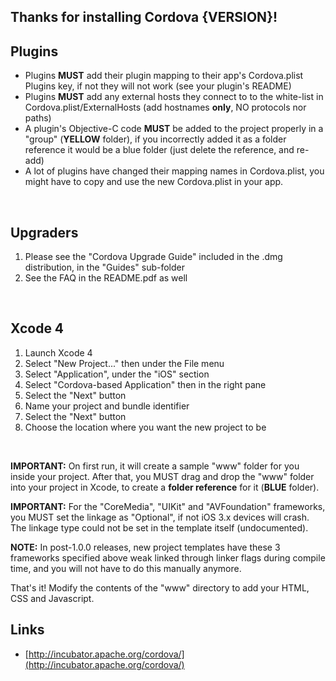 <!--
#
# Licensed to the Apache Software Foundation (ASF) under one
# or more contributor license agreements.  See the NOTICE file
# distributed with this work for additional information
# regarding copyright ownership.  The ASF licenses this file
# to you under the Apache License, Version 2.0 (the
# "License"); you may not use this file except in compliance
# with the License.  You may obtain a copy of the License at
# 
# http://www.apache.org/licenses/LICENSE-2.0
# 
# Unless required by applicable law or agreed to in writing,
# software distributed under the License is distributed on an
# "AS IS" BASIS, WITHOUT WARRANTIES OR CONDITIONS OF ANY
#  KIND, either express or implied.  See the License for the
# specific language governing permissions and limitations
# under the License.
#
-->
## Thanks for installing Cordova {VERSION}!

## Plugins

* Plugins **MUST** add their plugin mapping to their app's Cordova.plist Plugins key, if not they will not work (see your plugin's README)
* Plugins **MUST** add any external hosts they connect to to the white-list in Cordova.plist/ExternalHosts (add hostnames **only**, NO protocols nor paths)
* A plugin's Objective-C code **MUST** be added to the project properly in a "group" (**YELLOW** folder), if you incorrectly added it as a folder reference it would be a blue folder (just delete the reference, and re-add)
* A lot of plugins have changed their mapping names in Cordova.plist, you might have to copy and use the new Cordova.plist in your app.

<br />

## Upgraders
	
1. Please see the "Cordova Upgrade Guide" included in the .dmg distribution, in the "Guides" sub-folder
2. See the FAQ in the README.pdf as well

<br />

## Xcode 4

1. Launch Xcode 4
2. Select "New Project..." then under the File menu
3. Select "Application", under the "iOS" section
4. Select "Cordova-based Application" then in the right pane
5. Select the "Next" button
6. Name your project and bundle identifier
7. Select the "Next" button
8. Choose the location where you want the new project to be

<br />

**IMPORTANT:** On first run, it will create a sample "www" folder for you inside your project. After that, you MUST drag and drop the "www" folder into your project in Xcode, to create a **folder reference** for it (**BLUE** folder).
<br />

**IMPORTANT:** For the "CoreMedia", "UIKit" and "AVFoundation" frameworks, you MUST set the linkage as "Optional", if not iOS 3.x devices will crash. The linkage type could not be set in the template itself (undocumented).
<br />

**NOTE:** In post-1.0.0 releases, new project templates have these 3 frameworks specified above weak linked through linker flags during compile time, and you will not have to do this manually anymore.
<br />

That's it! Modify the contents of the "www" directory to add your HTML, CSS and Javascript.
<br />

## Links

* [http://incubator.apache.org/cordova/](http://incubator.apache.org/cordova/)


<br />
